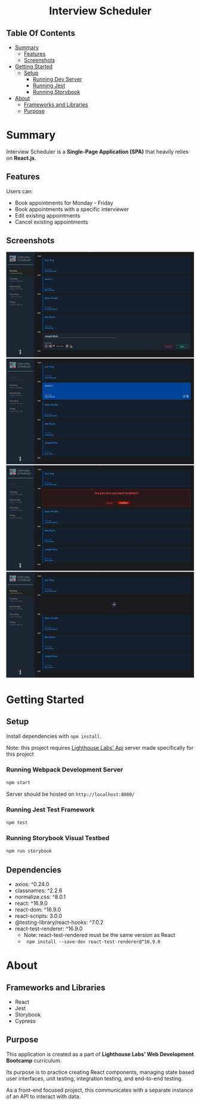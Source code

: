 <h1 align="center">Interview Scheduler</h1>

## Table Of Contents

- [Summary](#summary)
  - [Features](#features)
  - [Screenshots](#screenshots)
- [Getting Started](#getting-started)
  - [Setup](#setup)
    - [Running Dev Server](#running-webpack-development-server)
    - [Running Jest](#running-jest-test-framework)
    - [Running Storybook](#running-storybook-visual-testbed)
- [About](#about)
  - [Frameworks and Libraries](#frameworks-and-libraries)
  - [Purpose](#purpose)

# Summary

Interview Scheduler is a **Single-Page Application (SPA)** that heavily relies on **React.js**.

## Features

Users can:

- Book appointments for Monday - Friday
- Book appointments with a specific interviewer
- Edit existing appointments
- Cancel existing appointments

## Screenshots

![Submission Form](./docs/images/show-form.png)
![Hover Appointment](./docs/images/on-hover.png)
![Confirm Delete](./docs/images/confirm-delete.png)
![Empty Appointment](./docs/images/empty-appointment.png)

# Getting Started

## Setup

Install dependencies with `npm install`.

Note: this project requires [Lighthouse Labs' Api](https://github.com/lighthouse-labs/scheduler-api) server made specifically for this project

### Running Webpack Development Server

```sh
npm start
```

Server should be hosted on `http://localhost:8000/`

### Running Jest Test Framework

```sh
npm test
```

### Running Storybook Visual Testbed

```sh
npm run storybook
```

## Dependencies

- axios: ^0.24.0
- classnames: ^2.2.6
- normalize.css: ^8.0.1
- react: ^16.9.0
- react-dom: ^16.9.0
- react-scripts: 3.0.0
- @testing-library/react-hooks: ^7.0.2
- react-test-renderer: ^16.9.0
  - Note: react-test-rendered must be the same version as React
  - ` npm install --save-dev react-test-renderer@^16.9.0`

# About

## Frameworks and Libraries

- React
- Jest
- Storybook
- Cypress

## Purpose

This application is created as a part of **Lighthouse Labs' Web Development Bootcamp** curriculum.

Its purpose is to practice creating React components, managing state based user interfaces, unit testing, integration testing, and end-to-end testing.

As a front-end focused project, this communicates with a separate instance of an API to interact with data.
